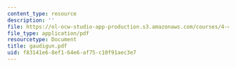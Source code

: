 ```yaml
---
content_type: resource
description: ''
file: https://ol-ocw-studio-app-production.s3.amazonaws.com/courses/4-491-form-finding-and-structural-optimization-gaudi-workshop-fall-2004/f83141e68ef164e6af75c10f91aec3e7_gaudigun.pdf
file_type: application/pdf
resourcetype: Document
title: gaudigun.pdf
uid: f83141e6-8ef1-64e6-af75-c10f91aec3e7
---
```

